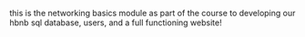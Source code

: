this is the networking basics module as part of the course to developing our hbnb sql database, users, and a full functioning website!
